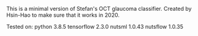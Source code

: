 This is a minimal version of Stefan's OCT glaucoma classifier. Created by Hsin-Hao to make sure that it works in 2020.

Tested on:
python		3.8.5
tensorflow	2.3.0
nutsml		1.0.43
nutsflow	1.0.35